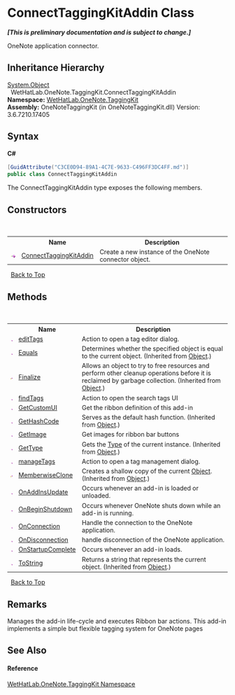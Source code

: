 # ConnectTaggingKitAddin Class
 _**\[This is preliminary documentation and is subject to change.\]**_

OneNote application connector.


## Inheritance Hierarchy
<a href="http://msdn2.microsoft.com/en-us/library/e5kfa45b" target="_blank">System.Object</a><br />&nbsp;&nbsp;WetHatLab.OneNote.TaggingKit.ConnectTaggingKitAddin<br />
**Namespace:**&nbsp;<a href="4e00c8ac-fc03-0e6d-d2fd-b2c7565a9aa0.md">WetHatLab.OneNote.TaggingKit</a><br />**Assembly:**&nbsp;OneNoteTaggingKit (in OneNoteTaggingKit.dll) Version: 3.6.7210.17405

## Syntax

**C#**<br />
``` C#
[GuidAttribute("C3CE0D94-89A1-4C7E-9633-C496FF3DC4FF.md")]
public class ConnectTaggingKitAddin
```

The ConnectTaggingKitAddin type exposes the following members.


## Constructors
&nbsp;<table><tr><th></th><th>Name</th><th>Description</th></tr><tr><td>![Public method](media/pubmethod.gif "Public method")</td><td><a href="8607451f-5de8-6043-8532-d1f72db2a11e.md">ConnectTaggingKitAddin</a></td><td>
Create a new instance of the OneNote connector object.</td></tr></table>&nbsp;
<a href="#connecttaggingkitaddin-class">Back to Top</a>

## Methods
&nbsp;<table><tr><th></th><th>Name</th><th>Description</th></tr><tr><td>![Public method](media/pubmethod.gif "Public method")</td><td><a href="291085cd-5e3e-41e0-9774-69d11c76c133.md">editTags</a></td><td>
Action to open a tag editor dialog.</td></tr><tr><td>![Public method](media/pubmethod.gif "Public method")</td><td><a href="http://msdn2.microsoft.com/en-us/library/bsc2ak47" target="_blank">Equals</a></td><td>
Determines whether the specified object is equal to the current object.
 (Inherited from <a href="http://msdn2.microsoft.com/en-us/library/e5kfa45b" target="_blank">Object</a>.)</td></tr><tr><td>![Protected method](media/protmethod.gif "Protected method")</td><td><a href="http://msdn2.microsoft.com/en-us/library/4k87zsw7" target="_blank">Finalize</a></td><td>
Allows an object to try to free resources and perform other cleanup operations before it is reclaimed by garbage collection.
 (Inherited from <a href="http://msdn2.microsoft.com/en-us/library/e5kfa45b" target="_blank">Object</a>.)</td></tr><tr><td>![Public method](media/pubmethod.gif "Public method")</td><td><a href="9b22648f-00b9-5212-cb7b-4bfed975adcb.md">findTags</a></td><td>
Action to open the search tags UI</td></tr><tr><td>![Public method](media/pubmethod.gif "Public method")</td><td><a href="fb0acce4-0738-98bf-cb3f-32ab86930210.md">GetCustomUI</a></td><td>
Get the ribbon definition of this add-in</td></tr><tr><td>![Public method](media/pubmethod.gif "Public method")</td><td><a href="http://msdn2.microsoft.com/en-us/library/zdee4b3y" target="_blank">GetHashCode</a></td><td>
Serves as the default hash function.
 (Inherited from <a href="http://msdn2.microsoft.com/en-us/library/e5kfa45b" target="_blank">Object</a>.)</td></tr><tr><td>![Public method](media/pubmethod.gif "Public method")</td><td><a href="6e76622e-8b8b-ea02-9f8e-402c16cd3b4a.md">GetImage</a></td><td>
Get images for ribbon bar buttons</td></tr><tr><td>![Public method](media/pubmethod.gif "Public method")</td><td><a href="http://msdn2.microsoft.com/en-us/library/dfwy45w9" target="_blank">GetType</a></td><td>
Gets the <a href="http://msdn2.microsoft.com/en-us/library/42892f65" target="_blank">Type</a> of the current instance.
 (Inherited from <a href="http://msdn2.microsoft.com/en-us/library/e5kfa45b" target="_blank">Object</a>.)</td></tr><tr><td>![Public method](media/pubmethod.gif "Public method")</td><td><a href="cc064d0a-b8a7-4b92-f9a6-cf643bbd93fd.md">manageTags</a></td><td>
Action to open a tag management dialog.</td></tr><tr><td>![Protected method](media/protmethod.gif "Protected method")</td><td><a href="http://msdn2.microsoft.com/en-us/library/57ctke0a" target="_blank">MemberwiseClone</a></td><td>
Creates a shallow copy of the current <a href="http://msdn2.microsoft.com/en-us/library/e5kfa45b" target="_blank">Object</a>.
 (Inherited from <a href="http://msdn2.microsoft.com/en-us/library/e5kfa45b" target="_blank">Object</a>.)</td></tr><tr><td>![Public method](media/pubmethod.gif "Public method")</td><td><a href="15c1a9dd-9405-db5e-ff9a-a9b0cf582ad3.md">OnAddInsUpdate</a></td><td>
Occurs whenever an add-in is loaded or unloaded.</td></tr><tr><td>![Public method](media/pubmethod.gif "Public method")</td><td><a href="718dfca2-30a1-5392-590d-227ecfd214b4.md">OnBeginShutdown</a></td><td>
Occurs whenever OneNote shuts down while an add-in is running.</td></tr><tr><td>![Public method](media/pubmethod.gif "Public method")</td><td><a href="2738cda1-6298-4ad5-01f2-e820718837c6.md">OnConnection</a></td><td>
Handle the connection to the OneNote application.</td></tr><tr><td>![Public method](media/pubmethod.gif "Public method")</td><td><a href="02787072-df8a-c116-ca4c-ae13a0df6e32.md">OnDisconnection</a></td><td>
handle disconnection of the OneNote application.</td></tr><tr><td>![Public method](media/pubmethod.gif "Public method")</td><td><a href="9bff8e94-8337-ef08-8c02-16775e00a4dc.md">OnStartupComplete</a></td><td>
Occurs whenever an add-in loads.</td></tr><tr><td>![Public method](media/pubmethod.gif "Public method")</td><td><a href="http://msdn2.microsoft.com/en-us/library/7bxwbwt2" target="_blank">ToString</a></td><td>
Returns a string that represents the current object.
 (Inherited from <a href="http://msdn2.microsoft.com/en-us/library/e5kfa45b" target="_blank">Object</a>.)</td></tr></table>&nbsp;
<a href="#connecttaggingkitaddin-class">Back to Top</a>

## Remarks
Manages the add-in life-cycle and executes Ribbon bar actions. 
This add-in implements a simple but flexible tagging system for OneNote pages


## See Also


#### Reference
<a href="4e00c8ac-fc03-0e6d-d2fd-b2c7565a9aa0.md">WetHatLab.OneNote.TaggingKit Namespace</a><br />